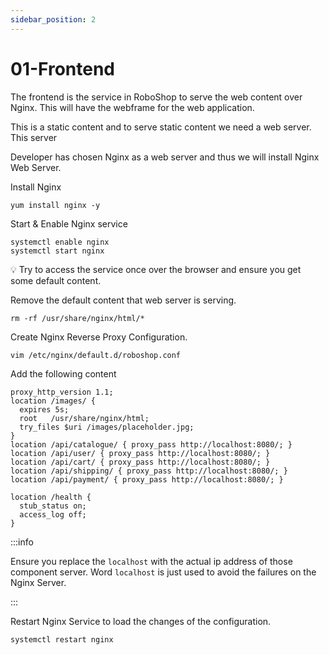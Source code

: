 ```yaml
---
sidebar_position: 2
---
```


# 01-Frontend

The frontend is the service in RoboShop to serve the web content over Nginx. This will have the webframe for the web application.

This is a static content and to serve static content we need a web server. This server

Developer has chosen Nginx as a web server and thus we will install Nginx Web Server. 

Install Nginx 
```shell
yum install nginx -y 
```

Start & Enable Nginx service 
```shell
systemctl enable nginx 
systemctl start nginx 
```

💡 Try to access the service once over the browser and ensure you get some default content.

Remove the default content that web server is serving. 

```shell
rm -rf /usr/share/nginx/html/* 
```

Create Nginx Reverse Proxy Configuration.

```shell 
vim /etc/nginx/default.d/roboshop.conf 
```

Add the following content 

```nginx configuration title=/etc/nginx/default.d/roboshop.conf 
proxy_http_version 1.1;
location /images/ {
  expires 5s;
  root   /usr/share/nginx/html;
  try_files $uri /images/placeholder.jpg;
}
location /api/catalogue/ { proxy_pass http://localhost:8080/; }
location /api/user/ { proxy_pass http://localhost:8080/; }
location /api/cart/ { proxy_pass http://localhost:8080/; }
location /api/shipping/ { proxy_pass http://localhost:8080/; }
location /api/payment/ { proxy_pass http://localhost:8080/; }

location /health {
  stub_status on;
  access_log off;
}
```

:::info

Ensure you replace the `localhost` with the actual ip address of those component server. Word `localhost` is just used to avoid the failures on the Nginx Server.

:::


Restart Nginx Service to load the changes of the configuration.

```shell 
systemctl restart nginx 
```

